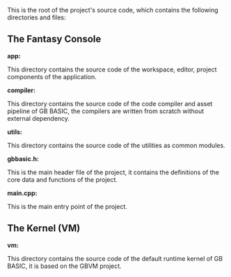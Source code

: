 This is the root of the project's source code, which contains the following
directories and files:

## The Fantasy Console

**app:**

This directory contains the source code of the workspace, editor, project
components of the application.

**compiler:**

This directory contains the source code of the code compiler and asset pipeline
of GB BASIC, the compilers are written from scratch without external dependency.

**utils:**

This directory contains the source code of the utilities as common modules.

**gbbasic.h:**

This is the main header file of the project, it contains the definitions of the
core data and functions of the project.

**main.cpp:**

This is the main entry point of the project.

## The Kernel (VM)

**vm:**

This directory contains the source code of the default runtime kernel of GB BASIC,
it is based on the GBVM project.
